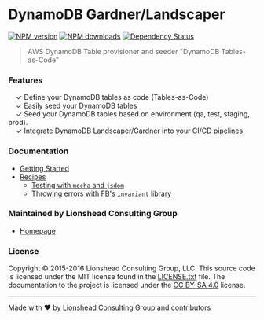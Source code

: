 # DynamoDB Gardner/Landscaper


[![NPM version](http://img.shields.io/npm/v/dynamodb-landscaper.svg?style=flat-square)](https://www.npmjs.com/package/dynamodb-landscaper)
[![NPM downloads](http://img.shields.io/npm/dm/dynamodb-landscaper.svg?style=flat-square)](https://www.npmjs.com/package/dynamodb-landscaper)
[![Dependency Status](http://img.shields.io/david/dev/Lionshead-io/dynamodb-gardener.svg?style=flat-square)](https://david-dm.org/Lionshead-io/dynamodb-gardener#info=devDependencies)

> AWS DynamoDB Table provisioner and seeder "DynamoDB Tables-as-Code"


### Features

&nbsp; &nbsp; ✓ Define your DynamoDB tables as code (Tables-as-Code)<br>
&nbsp; &nbsp; ✓ Easily seed your DynamoDB tables<br>
&nbsp; &nbsp; ✓ Seed your DynamoDB tables based on environment (qa, test, staging, prod).<br>
&nbsp; &nbsp; ✓ Integrate DynamoDB Landscaper/Gardner into your CI/CD pipelines

### Documentation

* [Getting Started](docs/getting-started.md)
* [Recipes](recipes)
  * [Testing with <code>mocha</code> and <code>jsdom</code>](recipes/testing-with-mocha-and-jsdom.md)
  * [Throwing errors with FB's <code>invariant</code> library](recipes/throwing-errors-with-fbjs-invariant.md)



### Maintained by Lionshead Consulting Group

* [Homepage](https://github.com/Lionshead-io)


### License

Copyright © 2015-2016 Lionshead Consulting Group, LLC. This source code is licensed under the MIT license found in
the [LICENSE.txt](https://github.com/Lionshead-io/dynamodb-gardener/blob/master/LICENSE.txt) file.
The documentation to the project is licensed under the [CC BY-SA 4.0](http://creativecommons.org/licenses/by-sa/4.0/)
license.


---
Made with ♥ by [Lionshead Consulting Group](https://github.com/Lionshead-io) and [contributors](https://github.com/Lionshead-io/dynamodb-gardener/graphs/contributors)
